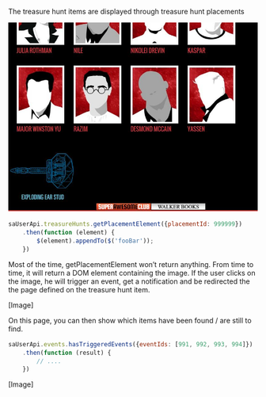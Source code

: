 The treasure hunt items are displayed through treasure hunt placements

![](https://raw.githubusercontent.com/SuperAwesomeLTD/sa-club-documentation/develop/docs/img/treasure-hunt.png "Treasure Hunt Example")

```javascript
saUserApi.treasureHunts.getPlacementElement({placementId: 999999})
	.then(function (element) {
		$(element).appendTo($('fooBar'));
	})
```

Most of the time, getPlacementElement won’t return anything. From time to time, it will return a DOM element containing the image. If the user clicks on the image, he will trigger an event, get a notification and be redirected the the page defined on the treasure hunt item.

[Image]

On this page, you can then show which items have been found / are still to find.

```javascript
saUserApi.events.hasTriggeredEvents({eventIds: [991, 992, 993, 994]})
	.then(function (result) {
		// ....
	})
```

[Image]

